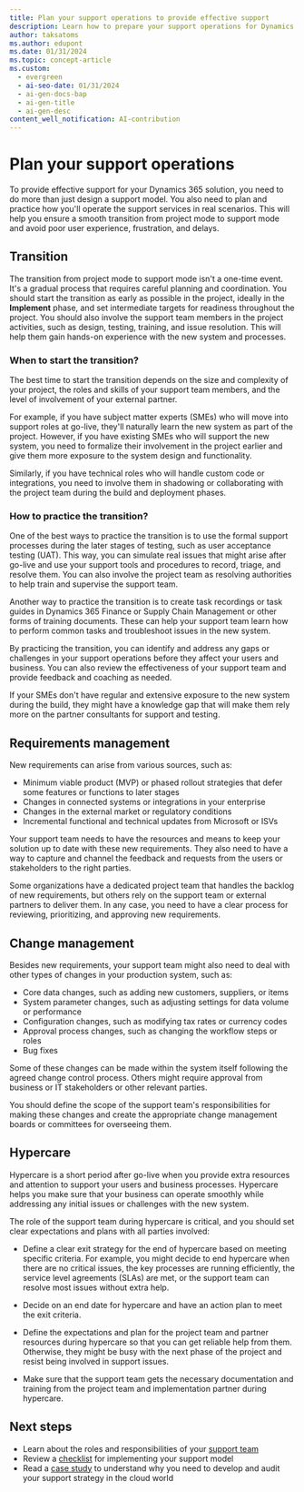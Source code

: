 ```yaml
---
title: Plan your support operations to provide effective support
description: Learn how to prepare your support operations for Dynamics 365 projects and avoid common pitfalls during the transition from project mode to support mode.
author: taksatoms
ms.author: edupont
ms.date: 01/31/2024
ms.topic: concept-article
ms.custom:
  - evergreen
  - ai-seo-date: 01/31/2024
  - ai-gen-docs-bap
  - ai-gen-title
  - ai-gen-desc
content_well_notification: AI-contribution
---
```


# Plan your support operations

To provide effective support for your Dynamics 365 solution, you need to do more than just design a support model. You also need to plan and practice how you'll operate the support services in real scenarios. This will help you ensure a smooth transition from project mode to support mode and avoid poor user experience, frustration, and delays.

## Transition

The transition from project mode to support mode isn't a one-time event. It's a gradual process that requires careful planning and coordination. You should start the transition as early as possible in the project, ideally in the **Implement** phase, and set intermediate targets for readiness throughout the project. You should also involve the support team members in the project activities, such as design, testing, training, and issue resolution. This will help them gain hands-on experience with the new system and processes.

### When to start the transition?

The best time to start the transition depends on the size and complexity of your project, the roles and skills of your support team members, and the level of involvement of your external partner.

For example, if you have subject matter experts (SMEs) who will move into support roles at go-live, they'll naturally learn the new system as part of the project. However, if you have existing SMEs who will support the new system, you need to formalize their involvement in the project earlier and give them more exposure to the system design and functionality.

Similarly, if you have technical roles who will handle custom code or integrations, you need to involve them in shadowing or collaborating with the project team during the build and deployment phases.

### How to practice the transition?

One of the best ways to practice the transition is to use the formal support processes during the later stages of testing, such as user acceptance testing (UAT). This way, you can simulate real issues that might arise after go-live and use your support tools and procedures to record, triage, and resolve them. You can also involve the project team as resolving authorities to help train and supervise the support team.

Another way to practice the transition is to create task recordings or task guides in Dynamics 365 Finance or Supply Chain Management or other forms of training documents. These can help your support team learn how to perform common tasks and troubleshoot issues in the new system.

By practicing the transition, you can identify and address any gaps or challenges in your support operations before they affect your users and business. You can also review the effectiveness of your support team and provide feedback and coaching as needed.

If your SMEs don't have regular and extensive exposure to the new system during the build, they might have a knowledge gap that will make them rely more on the partner consultants for support and testing.

## Requirements management

New requirements can arise from various sources, such as:

- Minimum viable product (MVP) or phased rollout strategies that defer some features or functions to later stages
- Changes in connected systems or integrations in your enterprise
- Changes in the external market or regulatory conditions
- Incremental functional and technical updates from Microsoft or ISVs

Your support team needs to have the resources and means to keep your solution up to date with these new requirements. They also need to have a way to capture and channel the feedback and requests from the users or stakeholders to the right parties.

Some organizations have a dedicated project team that handles the backlog of new requirements, but others rely on the support team or external partners to deliver them. In any case, you need to have a clear process for reviewing, prioritizing, and approving new requirements.

## Change management

Besides new requirements, your support team might also need to deal with other types of changes in your production system, such as:

- Core data changes, such as adding new customers, suppliers, or items
- System parameter changes, such as adjusting settings for data volume or performance
- Configuration changes, such as modifying tax rates or currency codes
- Approval process changes, such as changing the workflow steps or roles
- Bug fixes

Some of these changes can be made within the system itself following the agreed change control process. Others might require approval from business or IT stakeholders or other relevant parties.

You should define the scope of the support team's responsibilities for making these changes and create the appropriate change management boards or committees for overseeing them.

## Hypercare

Hypercare is a short period after go-live when you provide extra resources and attention to support your users and business processes. Hypercare helps you make sure that your business can operate smoothly while addressing any initial issues or challenges with the new system.

The role of the support team during hypercare is critical, and you should set clear expectations and plans with all parties involved:

- Define a clear exit strategy for the end of hypercare based on meeting specific criteria. For example, you might decide to end hypercare when there are no critical issues, the key processes are running efficiently, the service level agreements (SLAs) are met, or the support team can resolve most issues without extra help.

- Decide on an end date for hypercare and have an action plan to meet the exit criteria.

- Define the expectations and plan for the project team and partner resources during hypercare so that you can get reliable help from them. Otherwise, they might be busy with the next phase of the project and resist being involved in support issues.

- Make sure that the support team gets the necessary documentation and training from the project team and implementation partner during hypercare.

## Next steps

- Learn about the roles and responsibilities of your [support team](transition-to-support-team.md)
- Review a [checklist](transition-to-support-checklist.md) for implementing your support model
- Read a [case study](service-solution-case-study.md) to understand why you need to develop and audit your support strategy in the cloud world

